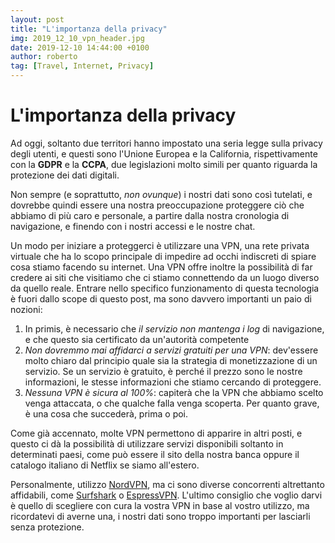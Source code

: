 ```yaml
---
layout: post
title: "L'importanza della privacy"
img: 2019_12_10_vpn_header.jpg
date: 2019-12-10 14:44:00 +0100
author: roberto
tag: [Travel, Internet, Privacy]
---
```



# L'importanza della privacy
Ad oggi, soltanto due territori hanno impostato una seria legge sulla privacy degli utenti, e questi sono l'Unione Europea e la California, rispettivamente con la **GDPR** e la **CCPA**, due legislazioni molto simili per quanto riguarda la protezione dei dati digitali.

Non sempre (e soprattutto, *non ovunque*) i nostri dati sono così tutelati, e dovrebbe quindi essere una nostra preoccupazione proteggere ciò che abbiamo di più caro e personale, a partire dalla nostra cronologia di navigazione, e finendo con i nostri accessi e le nostre chat.

Un modo per iniziare a proteggerci è utilizzare una VPN, una rete privata virtuale che ha lo scopo principale di impedire ad occhi indiscreti di spiare cosa stiamo facendo su internet. Una VPN offre inoltre la possibilità di far credere ai siti che visitiamo che ci stiamo connettendo da un luogo diverso da quello reale. Entrare nello specifico funzionamento di questa tecnologia è fuori dallo scope di questo post, ma sono davvero importanti un paio di nozioni:

 1. In primis, è necessario che *il servizio non mantenga i log* di navigazione, e che questo sia certificato da un'autorità competente
 2. *Non dovremmo mai affidarci a servizi gratuiti per una VPN*: dev'essere molto chiaro dal principio quale sia la strategia di monetizzazione di un servizio. Se un servizio è gratuito, è perché il prezzo sono le nostre informazioni, le stesse informazioni che stiamo cercando di proteggere.
 3. *Nessuna VPN è sicura al 100%*: capiterà che la VPN che abbiamo scelto venga attaccata, o che qualche falla venga scoperta. Per quanto grave, è una cosa che succederà, prima o poi.

Come già accennato, molte VPN permettono di apparire in altri posti, e questo ci dà la possibilità di utilizzare servizi disponibili soltanto in determinati paesi, come può essere il sito della nostra banca oppure il catalogo italiano di Netflix se siamo all'estero.

Personalmente, utilizzo [NordVPN](https://nordvpn.com/it/), ma ci sono diverse concorrenti altrettanto affidabili, come [Surfshark](https://surfshark.com/it/) o [EspressVPN](https://www.expressvpn.com/it). L'ultimo consiglio che voglio darvi è quello di scegliere con cura la vostra VPN in base al vostro utilizzo, ma ricordatevi di averne una, i nostri dati sono troppo importanti per lasciarli senza protezione.
